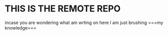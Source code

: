 # THIS IS THE REMOTE REPO
incase you are wondering what am wrting on here
I am just brushing ===my knowledge===

